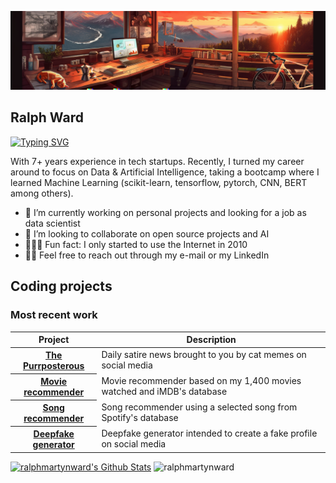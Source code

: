 ![cover image](https://raw.githubusercontent.com/ralphmartynward/ralphmartynward/master/assets/img/cover.png)

## Ralph Ward

[![Typing SVG](https://readme-typing-svg.demolab.com?font=Fira+Code&pause=1000&color=149DDD&width=435&lines=I'm+a+Project+Manager;I'm+a+Data+Analyst;I'm+an+Entrepreneur)](https://git.io/typing-svg)

With 7+ years experience in tech startups.
Recently, I turned my career around to focus on Data & Artificial Intelligence, taking a bootcamp where I learned Machine Learning (scikit-learn, tensorflow, pytorch, CNN, BERT among others). 


- 🔭 I’m currently working on personal projects and looking for a job as data scientist
- 💞️ I’m looking to collaborate on open source projects and AI 
- 👩🏻‍💻 Fun fact: I only started to use the Internet in 2010
- 🙋‍♂️ Feel free to reach out through my e-mail or my LinkedIn

## Coding projects

### Most recent work

<table align="center" width="100%">
  <thead>
    <th span="col">Project </th>
    <th span="col">Description</th>
  </thead>
  <tbody>
    <tr>
      <th span="row"><a href="https://github.com/ralphmartynward/ironhack_09_final-project">The Purrposterous</a></th>
      <td>Daily satire news brought to you by cat memes on social media</td>
    </tr>
    <tr>
      <th span="row"><a href="https://github.com/ralphmartynward/ironhack_05_mid-bootcamp-project">Movie recommender</a></th>
      <td>Movie recommender based on my 1,400 movies watched and iMDB's database</td>
    </tr>
    <tr>
      <th span="row"><a href="https://github.com/ralphmartynward/ironhack_06_song-recommender">Song recommender</a></th>
      <td>Song recommender using a selected song from Spotify's database</td>
    </tr>
    <tr>
      <th span="row"><a href="https://github.com/ralphmartynward/stable_diffusion_">Deepfake generator</a></th>
      <td>Deepfake generator intended to create a fake profile on social media</td>
    </tr>
  </tbody>
</table>

<p>
   <a href="https://github.com/ralphmartynward/github-readme-stats">
   <img alt="ralphmartynward's Github Stats" src="https://github-readme-stats.vercel.app/api?username=ralphmartynward&show_icons=true&count_private=true&locale=en&theme=transparent&layout=compact" height="230px"/></a>
   <img src="https://github-readme-stats.vercel.app/api/top-langs?username=ralphmartynward&langs_count=5&show_icons=true&locale=en&theme=transparent" alt="ralphmartynward" height="230px"/>
<br/>
</p>

